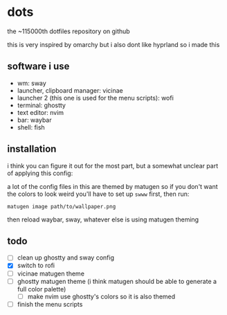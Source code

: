 # dots
the ~115000th dotfiles repository on github

this is very inspired by omarchy but i also dont like hyprland so i made this
## software i use
- wm: sway
- launcher, clipboard manager: vicinae
- launcher 2 (this one is used for the menu scripts): wofi
- terminal: ghostty
- text editor: nvim
- bar: waybar
- shell: fish
## installation
i think you can figure it out for the most part, but a somewhat unclear part of applying this config:

a lot of the config files in this are themed by matugen so if you don't want the colors to look weird you'll have to set up `swww` first, then run:
```
matugen image path/to/wallpaper.png
```
then reload waybar, sway, whatever else is using matugen theming
## todo
- [ ] clean up ghostty and sway config
- [x] switch to rofi
- [ ] vicinae matugen theme
- [ ] ghostty matugen theme (i think matugen should be able to generate a full color palette)
  - [ ] make nvim use ghostty's colors so it is also themed
- [ ] finish the menu scripts
